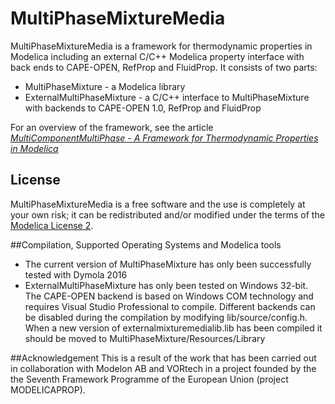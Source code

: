 # MultiPhaseMixtureMedia
MultiPhaseMixtureMedia is a framework for thermodynamic properties in Modelica including an external C/C++ Modelica property interface with back ends to CAPE-OPEN, RefProp and FluidProp.
It consists of two parts:
  * MultiPhaseMixture - a Modelica library
  * ExternalMultiPhaseMixture -  a C/C++ interface to MultiPhaseMixture with backends to CAPE-OPEN 1.0, RefProp and FluidProp

For an overview of the framework, see the article [*MultiComponentMultiPhase - A Framework for Thermodynamic Properties in Modelica*](http://dx.doi.org/10.3384/ecp15118653) 

## License
MultiPhaseMixtureMedia is a free software and the use is completely at your own risk;
it can be redistributed and/or modified under the terms of the [Modelica License 2](https://modelica.org/licenses/ModelicaLicense2).

##Compilation, Supported Operating Systems and Modelica tools
  * The current version of MultiPhaseMixture has only been successfully tested with Dymola 2016
  * ExternalMultiPhaseMixture has only been tested on Windows 32-bit. The CAPE-OPEN backend is based on Windows COM technology and requires Visual Studio Professional to compile. Different backends can be disabled during the compilation by modifying lib/source/config.h. When a new version of externalmixturemedialib.lib has been compiled it should be moved to  MultiPhaseMixture/Resources/Library 

##Acknowledgement
This is a result of the work that has been carried out in collaboration with Modelon AB and VORtech in a project founded by the the Seventh Framework Programme of the European Union (project MODELICAPROP).
